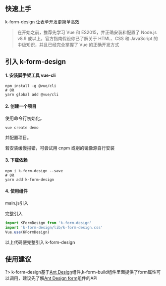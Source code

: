 
## 快速上手
k-form-design 让表单开发更简单高效
> 在开始之前，推荐先学习 Vue 和 ES2015，并正确安装和配置了 Node.js v8.9 或以上。官方指南假设你已了解关于 HTML、CSS 和 JavaScript 的中级知识，并且已经完全掌握了 Vue 的正确开发方式

## 引入 k-form-design

#### 1. 安装脚手架工具 vue-cli
```
npm install -g @vue/cli
# OR
yarn global add @vue/cli
```

#### 2. 创建一个项目

使用命令行初始化。
```
vue create demo
```
并配置项目。

若安装缓慢报错，可尝试用 cnpm 或别的镜像源自行安装

#### 3. 下载依赖
```
npm i k-form-design --save
# OR
yarn add k-form-design
```
#### 4. 使用组件
main.js引入

完整引入
```javascript
import KFormDesign from 'k-form-design'
import 'k-form-design/lib/k-form-design.css'
Vue.use(KFormDesign)

```
以上代码便完整引入 k-form-design

<!-- 局部导入
```javascript
import { KFormDesign, KFormBuild } from "k-form-design";
import "k-form-design/lib/k-form-design.css";

Vue.use(KFormDesign);
Vue.use(KFormBuild);
``` -->

## 使用建议
?> k-form-design基于[Ant Design](https://www.antdv.com/docs/vue/introduce-cn/)组件,k-form-build组件里面提供了form属性可以调用，建议先了解[Ant Design form](https://www.antdv.com/components/form-cn/#api)组件的API
<!-- >
>ant-design-vue 默认文案是英文，如果需要使用其他语言，可以参考[ant-design 国际化](https://www.antdv.com/docs/vue/i18n-cn/) -->